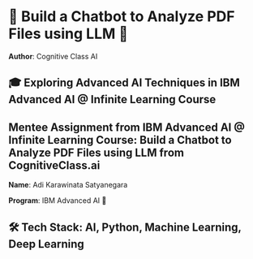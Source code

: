 # 🤖 Build a Chatbot to Analyze PDF Files using LLM 🚀

**Author**: Cognitive Class AI

## 🎓 Exploring Advanced AI Techniques in IBM Advanced AI @ Infinite Learning Course

## Mentee Assignment from IBM Advanced AI @ Infinite Learning Course: Build a Chatbot to Analyze PDF Files using LLM from CognitiveClass.ai

**Name**: Adi Karawinata Satyanegara

**Program**: IBM Advanced AI 🌟

## 🛠️ Tech Stack: AI, Python, Machine Learning, Deep Learning
